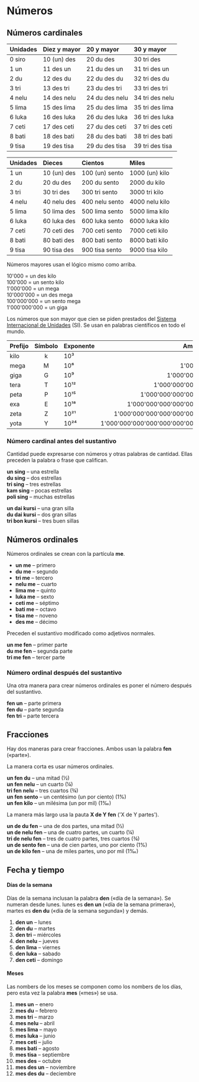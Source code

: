 # Números

## Números cardinales

| Unidades | Diez y mayor | 20 y mayor       | 30 y mayor       |
|:---------|:-------------|:-----------------|:-----------------|
| 0 siro   | 10 (un) des  | 20 du des        | 30 tri des       |
| 1 un     | 11 des un    | 21 du des un     | 31 tri des un    |
| 2 du     | 12 des du    | 22 du des du     | 32 tri des du    |
| 3 tri    | 13 des tri   | 23 du des tri    | 33 tri des tri   |
| 4 nelu   | 14 des nelu  | 24 du des nelu   | 34 tri des nelu  |
| 5 lima   | 15 des lima  | 25 du des lima   | 35 tri des lima  |
| 6 luka   | 16 des luka  | 26 du des luka   | 36 tri des luka  |
| 7 ceti   | 17 des ceti  | 27 du des ceti   | 37 tri des ceti  |
| 8 bati   | 18 des bati  | 28 du des bati   | 38 tri des bati  |
| 9 tisa   | 19 des tisa  | 29 du des tisa   | 39 tri des tisa  |

| Unidades | Dieces       | Cientos         | Miles             |
|:---------|:-------------|:----------------|:------------------|
| 1 un     | 10 (un) des  | 100 (un) sento  | 1000 (un) kilo    |
| 2 du     | 20 du des    | 200 du sento    | 2000 du kilo      |
| 3 tri    | 30 tri des   | 300 tri sento   | 3000 tri kilo     |
| 4 nelu   | 40 nelu des  | 400 nelu sento  | 4000 nelu kilo    |
| 5 lima   | 50 lima des  | 500 lima sento  | 5000 lima kilo    |
| 6 luka   | 60 luka des  | 600 luka sento  | 6000 luka kilo    |
| 7 ceti   | 70 ceti des  | 700 ceti sento  | 7000 ceti kilo    |
| 8 bati   | 80 bati des  | 800 bati sento  | 8000 bati kilo    |
| 9 tisa   | 90 tisa des  | 900 tisa sento  | 9000 tisa kilo    |

Números mayores usan el lógico mismo como arriba.

10'000 = un des kilo  
100'000 = un sento kilo  
1'000'000 = un mega  
10'000'000 = un des mega  
100'000'000 = un sento mega  
1'000'000'000 = un giga

Los números que son mayor que cien se piden prestados del
[Sistema Internacional de Unidades](https://es.wikipedia.org/wiki/Sistema_Internacional_de_Unidades) (SI).
Se usan en palabras científicos en todo el mundo.

| Prefijo | Símbolo | Exponente | Ampliado                     |
|:--------|:-------:|:-----|----------------------------------:|
| kilo    | k       | 10³  |                             1'000 |
| mega    | M       | 10⁶  |                         1'000'000 |
| giga    | G       | 10⁹  |                     1'000'000'000 |
| tera    | T       | 10¹² |                 1'000'000'000'000 |
| peta    | P       | 10¹⁵ |             1'000'000'000'000'000 |
| exa     | E      | 10¹⁸ |         1'000'000'000'000'000'000 |
| zeta    | Z       | 10²¹ |     1'000'000'000'000'000'000'000 |
| yota    | Y       | 10²⁴ | 1'000'000'000'000'000'000'000'000 |


### Número cardinal antes del sustantivo

Cantidad puede expresarse con números y otras palabras de cantidad.
Ellas preceden la palabra o frase que califican.

**un sing**
– una estrella  
**du sing**
– dos estrellas  
**tri sing**
– tres estrellas  
**kam sing**
– pocas estrellas  
**poli sing**
– muchas estrellas

**un dai kursi**
– una gran silla  
**du dai kursi**
– dos gran sillas  
**tri bon kursi**
– tres buen sillas


## Números ordinales

Números ordinales se crean con la partícula **me**.

- **un me**
  – primero
- **du me**
  – segundo
- **tri me**
  – tercero
- **nelu me**
  – cuarto
- **lima me**
  – quinto
- **luka me**
  – sexto
- **ceti me**
  – séptimo
- **bati me**
  – octavo
- **tisa me**
  – noveno
- **des me**
  – décimo

Preceden el sustantivo modificado como adjetivos normales.

**un me fen**
– primer parte  
**du me fen**
– segunda parte  
**tri me fen**
– tercer parte

### Número ordinal después del sustantivo

Una otra manera para crear números ordinales es poner el número después del sustantivo.

**fen un**
– parte primera  
**fen du**
– parte segunda  
**fen tri**
– parte tercera


## Fracciones

Hay dos maneras para crear fracciones.
Ambos usan la palabra
**fen**
(«parte»).

La manera corta es usar números ordinales.

**un fen du**
– una mitad (½)  
**un fen nelu**
– un cuarto (¼)  
**tri fen nelu**
– tres cuartos (¾)  
**un fen sento**
– un centésimo (un por ciento) (1%)  
**un fen kilo**
– un milésima (un por mil) (1‰)

La manera más largo usa la pauta
**X de Y fen**
('X de Y partes').

**un de du fen**
– una de dos partes, una mitad (½)  
**un de nelu fen**
– una de cuatro partes, un cuarto (¼)  
**tri de nelu fen**
– tres de cuatro partes, tres cuartos (¾)  
**un de sento fen**
– una de cien partes, uno por ciento (1%)  
**un de kilo fen**
– una de miles partes, uno por mil (1‰)


## Fecha y tiempo

#### Días de la semana

Días de la semana inclusan la palabra
**den**
(«día de la semana»).
Se numeran desde lunes.
lunes es
**den un**
(«día de la semana primera»),
martes es
**den du**
(«día de la semana segunda»)
y demás.

1. **den un**
   – lunes
2. **den du**
   – martes
3. **den tri**
   – miércoles
4. **den nelu**
   – jueves
5. **den lima**
   – viernes
6. **den luka**
   – sabado
7. **den ceti**
   – domingo

#### Meses

Las nombers de los meses se componen como los nombers de los días,
pero esta vez la palabra
**mes**
(«mes») se usa.

1. **mes un**
   – enero
2. **mes du**
   – febrero
3. **mes tri**
   – marzo
4. **mes nelu**
  – abril
5. **mes lima**
  – mayo
6. **mes luka**
  – junio
7. **mes ceti**
  – julio
8. **mes bati**
  – agosto
9. **mes tisa**
  – septiembre
10. **mes des**
  – octubre
11. **mes des un**
  – noviembre
12. **mes des du**
  – deciembre

